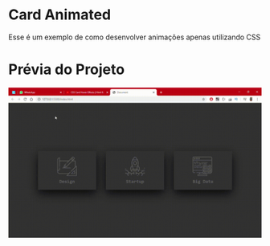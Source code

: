 ﻿# Card Animated
Esse é um exemplo de como desenvolver animações apenas utilizando CSS

# Prévia do Projeto

![](https://raw.githubusercontent.com/EvertonFi/CardAnimated/master/Preview.gif)
